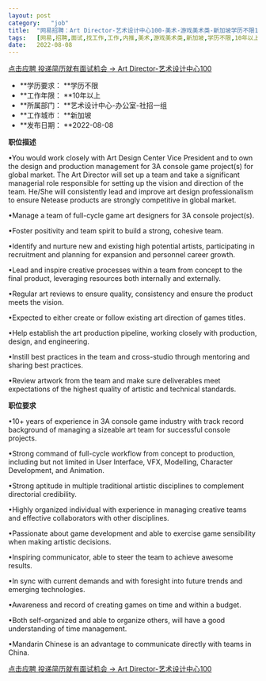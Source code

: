 ```yaml
---
layout:	post
category:	"job"
title:	"网易招聘：Art Director-艺术设计中心100-美术-游戏美术类-新加坡学历不限10年以上"
tags:	[网易,招聘,面试,找工作,工作,内推,美术,游戏美术类,新加坡,学历不限,10年以上]
date:	2022-08-08
---
```


[点击应聘 投递简历就有面试机会 ->  Art Director-艺术设计中心100](http://mobile.bole.netease.com/bole/boleDetail?id=41953&employeeId=346f03c3cda5f04c&key=all)



- **学历要求： **学历不限
- **工作年限： **10年以上
- **所属部门： **艺术设计中心-办公室-社招一组
- **工作城市： **新加坡
- **发布日期： **2022-08-08



**职位描述**

•You would work closely with Art Design Center Vice President and to own the design and production management for 3A console game project(s) for global market. The Art Director will set up a team and take a significant managerial role responsible for setting up the vision and direction of the team. He/She will consistently lead and improve art design professionalism to ensure Netease products are strongly competitive in global market.

•Manage a team of full-cycle game art designers for 3A console project(s).

•Foster positivity and team spirit to build a strong, cohesive team.

•Identify and nurture new and existing high potential artists, participating in recruitment and planning for expansion and personnel career growth.

•Lead and inspire creative processes within a team from concept to the final product, leveraging resources both internally and externally.

•Regular art reviews to ensure quality, consistency and ensure the product meets the vision.

•Expected to either create or follow existing art direction of games titles.

•Help establish the art production pipeline, working closely with production, design, and engineering.

•Instill best practices in the team and cross-studio through mentoring and sharing best practices.

•Review artwork from the team and make sure deliverables meet expectations of the highest quality of artistic and technical standards.





**职位要求**

•10+ years of experience in 3A console game industry with track record background of managing a sizeable art team for successful console projects.

•Strong command of full-cycle workflow from concept to production, including but not limited in User Interface, VFX, Modelling, Character Development, and Animation.

•Strong aptitude in multiple traditional artistic disciplines to complement directorial credibility.

•Highly organized individual with experience in managing creative teams and effective collaborators with other disciplines.

•Passionate about game development and able to exercise game sensibility when making artistic decisions.

•Inspiring communicator, able to steer the team to achieve awesome results.

•In sync with current demands and with foresight into future trends and emerging technologies.

•Awareness and record of creating games on time and within a budget.

•Both self-organized and able to organize others, will have a good understanding of time management.

•Mandarin Chinese is an advantage to communicate directly with teams in China.





[点击应聘 投递简历就有面试机会 ->  Art Director-艺术设计中心100](http://mobile.bole.netease.com/bole/boleDetail?id=41953&employeeId=346f03c3cda5f04c&key=all)